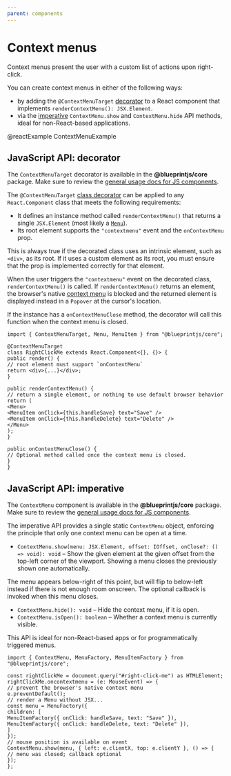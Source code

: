 ```yaml
---
parent: components
---
```


# Context menus

Context menus present the user with a custom list of actions upon right-click.

You can create context menus in either of the following ways:

- by adding the `@ContextMenuTarget` [decorator](#components.context-menu.decorator) to a React
component that implements `renderContextMenu(): JSX.Element`.
- via the [imperative](#components.context-menu.js) `ContextMenu.show` and `ContextMenu.hide` API
methods, ideal for non-React-based applications.

@reactExample ContextMenuExample

## JavaScript API: decorator

The `ContextMenuTarget` decorator is available in the __@blueprintjs/core__ package.
Make sure to review the [general usage docs for JS components](#components.usage).

The `@ContextMenuTarget` [class decorator][ts-decorator] can be applied to any `React.Component`
class that meets the following requirements:

- It defines an instance method called `renderContextMenu()` that returns a single `JSX.Element`
(most likely a [`Menu`](#components.menu)).
- Its root element supports the `"contextmenu"` event and the `onContextMenu` prop.

This is always true if the decorated class uses an intrinsic element, such as `<div>`, as its
root. If it uses a custom element as its root, you must ensure that the prop is implemented
correctly for that element.

When the user triggers the `"contextmenu"` event on the decorated class, `renderContextMenu()` is
called. If `renderContextMenu()` returns an element, the browser's native [context menu][wiki-cm] is
blocked and the returned element is displayed instead in a `Popover` at the cursor's location.

If the instance has a `onContextMenuClose` method, the decorator will call this function when
the context menu is closed.

```
import { ContextMenuTarget, Menu, MenuItem } from "@blueprintjs/core";

@ContextMenuTarget
class RightClickMe extends React.Component<{}, {}> {
public render() {
// root element must support `onContextMenu`
return <div>{...}</div>;
}

public renderContextMenu() {
// return a single element, or nothing to use default browser behavior
return (
<Menu>
<MenuItem onClick={this.handleSave} text="Save" />
<MenuItem onClick={this.handleDelete} text="Delete" />
</Menu>
);
}

public onContextMenuClose() {
// Optional method called once the context menu is closed.
}
}
```

[ts-decorator]: https://github.com/Microsoft/TypeScript-Handbook/blob/master/pages/Decorators.md
[wiki-cm]: https://en.wikipedia.org/wiki/Context_menu

## JavaScript API: imperative

The `ContextMenu` component is available in the __@blueprintjs/core__ package.
Make sure to review the [general usage docs for JS components](#components.usage).

The imperative API provides a single static `ContextMenu` object, enforcing the principle that only
one context menu can be open at a time.

- `ContextMenu.show(menu: JSX.Element, offset: IOffset, onClose?: () => void): void` &ndash;
Show the given element at the given offset from the top-left corner of the viewport.
Showing a menu closes the previously shown one automatically.

The menu appears below-right of this point, but will flip to below-left instead if there is not
enough room onscreen. The optional callback is invoked when this menu closes.

- `ContextMenu.hide(): void` &ndash; Hide the context menu, if it is open.
- `ContextMenu.isOpen(): boolean` &ndash; Whether a context menu is currently visible.

This API is ideal for non-React-based apps or for programmatically triggered menus.

```
import { ContextMenu, MenuFactory, MenuItemFactory } from "@blueprintjs/core";

const rightClickMe = document.query("#right-click-me") as HTMLElement;
rightClickMe.oncontextmenu = (e: MouseEvent) => {
// prevent the browser's native context menu
e.preventDefault();
// render a Menu without JSX...
const menu = MenuFactory({
children: [
MenuItemFactory({ onClick: handleSave, text: "Save" }),
MenuItemFactory({ onClick: handleDelete, text: "Delete" }),
]
});
// mouse position is available on event
ContextMenu.show(menu, { left: e.clientX, top: e.clientY }, () => {
// menu was closed; callback optional
});
};
```
